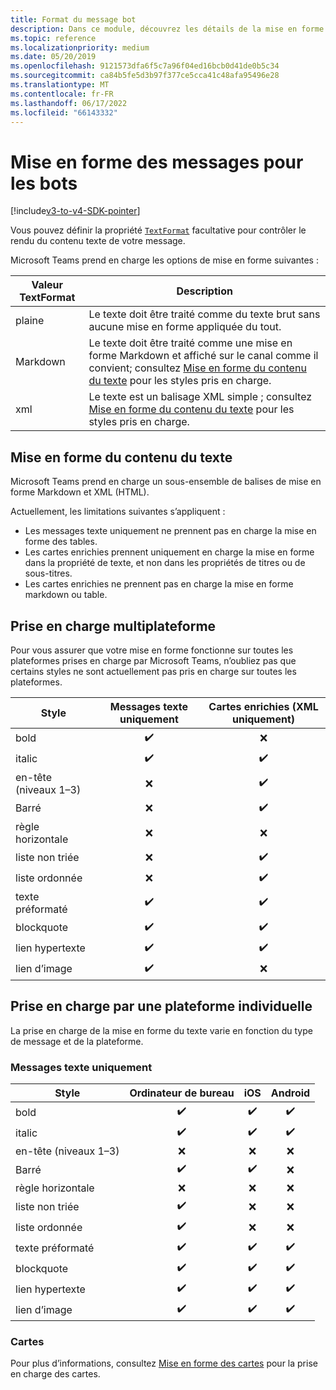 ```yaml
---
title: Format du message bot
description: Dans ce module, découvrez les détails de la mise en forme des messages de bot
ms.topic: reference
ms.localizationpriority: medium
ms.date: 05/20/2019
ms.openlocfilehash: 9121573dfa6f5c7a96f04ed16bcb0d41de0b5c34
ms.sourcegitcommit: ca84b5fe5d3b97f377ce5cca41c48afa95496e28
ms.translationtype: MT
ms.contentlocale: fr-FR
ms.lasthandoff: 06/17/2022
ms.locfileid: "66143332"
---
```

# <a name="message-formatting-for-bots"></a>Mise en forme des messages pour les bots

[!include[v3-to-v4-SDK-pointer](~/includes/v3-to-v4-pointer-bots.md)]

Vous pouvez définir la propriété [`TextFormat`](/bot-framework/dotnet/bot-builder-dotnet-create-messages#customizing-a-message) facultative pour contrôler le rendu du contenu texte de votre message.

Microsoft Teams prend en charge les options de mise en forme suivantes :

| Valeur TextFormat | Description |
| --- | --- |
| plaine | Le texte doit être traité comme du texte brut sans aucune mise en forme appliquée du tout. |
| Markdown | Le texte doit être traité comme une mise en forme Markdown et affiché sur le canal comme il convient; consultez [Mise en forme du contenu du texte](#formatting-text-content) pour les styles pris en charge. |
| xml | Le texte est un balisage XML simple ; consultez [Mise en forme du contenu du texte](#formatting-text-content) pour les styles pris en charge. |

## <a name="formatting-text-content"></a>Mise en forme du contenu du texte

Microsoft Teams prend en charge un sous-ensemble de balises de mise en forme Markdown et XML (HTML).

Actuellement, les limitations suivantes s’appliquent :

* Les messages texte uniquement ne prennent pas en charge la mise en forme des tables.
* Les cartes enrichies prennent uniquement en charge la mise en forme dans la propriété de texte, et non dans les propriétés de titres ou de sous-titres.
* Les cartes enrichies ne prennent pas en charge la mise en forme markdown ou table.

## <a name="cross-platform-support"></a>Prise en charge multiplateforme

Pour vous assurer que votre mise en forme fonctionne sur toutes les plateformes prises en charge par Microsoft Teams, n’oubliez pas que certains styles ne sont actuellement pas pris en charge sur toutes les plateformes.

| Style                     | Messages texte uniquement | Cartes enrichies (XML uniquement) |
| ---                       | :---: | :---: |
| bold                      | ✔️️ | ❌ |
| italic                    | ✔️ | ✔️ |
| en-tête (niveaux 1&ndash;3) | ❌ | ✔️ |
| Barré             | ❌ | ✔️ |
| règle horizontale           | ❌ | ❌ |
| liste non triée            | ❌ | ✔️ |
| liste ordonnée              | ❌ | ✔️ |
| texte préformaté         | ✔️ | ✔️ |
| blockquote                | ✔️ | ✔️ |
| lien hypertexte                 | ✔️ | ✔️ |
| lien d’image                | ✔️ | ❌ |

## <a name="support-by-individual-platform"></a>Prise en charge par une plateforme individuelle

La prise en charge de la mise en forme du texte varie en fonction du type de message et de la plateforme.

### <a name="text-only-messages"></a>Messages texte uniquement

| Style                     | Ordinateur de bureau | iOS | Android |
| ---                       | :---: | :---: | :---: |
| bold                      | ✔️ | ✔️ | ✔️ |
| italic                    | ✔️ | ✔️ | ✔️ |
| en-tête (niveaux 1&ndash;3) | ❌ | ❌ | ❌ |
| Barré             | ✔️ | ✔️ | ❌ |
| règle horizontale           | ❌ | ❌ | ❌ |
| liste non triée            | ✔️ | ❌ | ❌ |
| liste ordonnée              | ✔️ | ❌ | ❌ |
| texte préformaté         | ✔️ | ✔️ | ✔️ |
| blockquote                | ✔️ | ✔️ | ✔️ |
| lien hypertexte                 | ✔️ | ✔️ | ✔️ |
| lien d’image                | ✔️ | ✔️ | ✔️ |

### <a name="cards"></a>Cartes

Pour plus d’informations, consultez [Mise en forme des cartes](~/task-modules-and-cards/cards/cards-format.md) pour la prise en charge des cartes.
